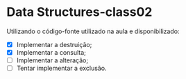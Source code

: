 #  Data Structures-class02

Utilizando o código-fonte utilizado na aula e disponibilizado:

- [x] Implementar a destruição;
- [x] Implementar a consulta;
- [ ] Implementar a alteração;
- [ ] Tentar implementar a exclusão.
